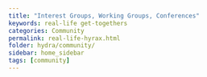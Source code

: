 ```yaml
---
title: "Interest Groups, Working Groups, Conferences"
keywords: real-life get-togethers
categories: Community
permalink: real-life-hyrax.html
folder: hydra/community/
sidebar: home_sidebar
tags: [community]
---
```

